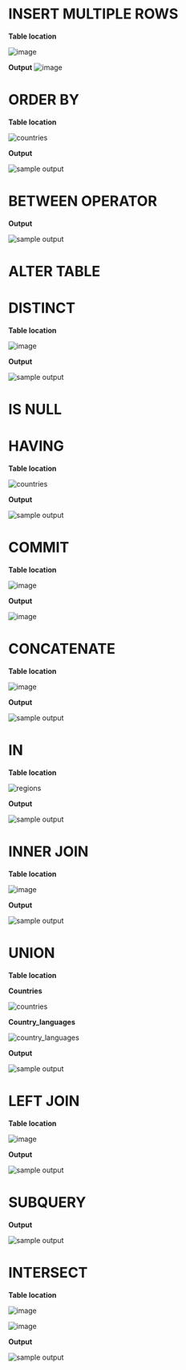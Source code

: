 # INSERT MULTIPLE ROWS
**Table location**

![image](https://user-images.githubusercontent.com/72040803/102595935-65be6680-4153-11eb-928b-066b2a0697a7.png)

**Output**
![image](https://user-images.githubusercontent.com/72040803/102596954-dca82f00-4154-11eb-9500-137a0a2b898a.png)




# ORDER BY
**Table location**

![countries](https://user-images.githubusercontent.com/72040803/101891178-a6aafe00-3bdc-11eb-88ce-92a509dda972.PNG)

**Output**

![sample output](https://user-images.githubusercontent.com/72040803/101884193-4499cb00-3bd3-11eb-99a4-07ef1fe1128b.png)


# BETWEEN OPERATOR
**Output**

![sample output](https://user-images.githubusercontent.com/72040803/101884226-511e2380-3bd3-11eb-877b-7250ae85ac85.png)


# ALTER TABLE


# DISTINCT
**Table location**

![image](https://user-images.githubusercontent.com/72040803/101896332-ceea2b00-3be3-11eb-91bd-3c418ab32cc4.png)

**Output**

![sample output](https://user-images.githubusercontent.com/72040803/101896451-fe993300-3be3-11eb-88e5-8ce3c46e8a36.png)

# IS NULL

# HAVING
**Table location**

![countries](https://user-images.githubusercontent.com/72040803/101891178-a6aafe00-3bdc-11eb-88ce-92a509dda972.PNG)

**Output**

![sample output](https://user-images.githubusercontent.com/72040803/101897710-eb876280-3be5-11eb-827a-3a0d878d080f.png)



# COMMIT
**Table location**

![image](https://user-images.githubusercontent.com/72040803/102613265-23a21e80-416d-11eb-942c-6882f241f122.png)


**Output**

![image](https://user-images.githubusercontent.com/72040803/102612994-b2626b80-416c-11eb-8629-e84626638aef.png)



# CONCATENATE
**Table location**

![image](https://user-images.githubusercontent.com/72040803/102605639-8640ed80-4160-11eb-900f-924ea5738b79.png)

**Output**

![sample output](https://user-images.githubusercontent.com/72040803/102605537-61e51100-4160-11eb-8177-14cc5d71777b.png)

# IN
**Table location**

![regions](https://user-images.githubusercontent.com/72040803/101897207-263ccb00-3be5-11eb-9f8f-28c5399bd802.PNG)

**Output**

![sample output](https://user-images.githubusercontent.com/72040803/101897302-4c626b00-3be5-11eb-9e1b-1432474f11bd.png)

# INNER JOIN 
**Table location**

![image](https://user-images.githubusercontent.com/72040803/102604340-00707280-415f-11eb-97fa-0b0e07da241a.png)


**Output**

![sample output](https://user-images.githubusercontent.com/72040803/101891026-782d2300-3bdc-11eb-8c69-a86f0a36fc43.PNG)


# UNION
**Table location**

**Countries**

![countries](https://user-images.githubusercontent.com/72040803/102603370-a58a4b80-415d-11eb-93ba-423e1b25c96b.png)

**Country_languages**

![country_languages](https://user-images.githubusercontent.com/72040803/102603993-85a75780-415e-11eb-8c0d-6e1f39303990.png)

**Output**

![sample output](https://user-images.githubusercontent.com/72040803/102603233-7a076100-415d-11eb-8899-7ec37c3433d3.png)


# LEFT JOIN
**Table location**

![image](https://user-images.githubusercontent.com/72040803/101928466-93198a80-3c10-11eb-9c57-00bc48b6e92c.png)

**Output**

![sample output](https://user-images.githubusercontent.com/72040803/101928247-4d5cc200-3c10-11eb-98cb-8c3bcf52294d.png)



# SUBQUERY
**Output**

![sample output](https://user-images.githubusercontent.com/72040803/101914287-14682180-3bff-11eb-8cdb-4e540356d965.png)

# INTERSECT 
**Table location**

![image](https://user-images.githubusercontent.com/72040803/101924809-11bff900-3c0c-11eb-9bfa-a5972f50c59c.png)

![image](https://user-images.githubusercontent.com/72040803/101924740-fbb23880-3c0b-11eb-9255-47b876adf8f6.png)


**Output**

![sample output](https://user-images.githubusercontent.com/72040803/101924390-94948400-3c0b-11eb-9257-0bc04b985a01.png)





